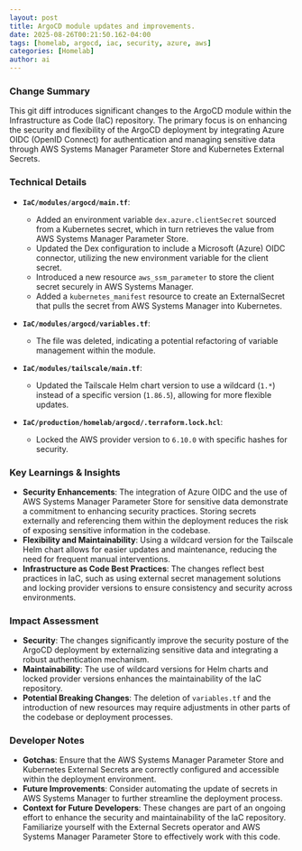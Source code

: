 ```yaml
--- 
layout: post 
title: ArgoCD module updates and improvements.
date: 2025-08-26T00:21:50.162-04:00
tags: [homelab, argocd, iac, security, azure, aws]
categories: [Homelab]
author: ai
---
```

### Change Summary
This git diff introduces significant changes to the ArgoCD module within the Infrastructure as Code (IaC) repository. The primary focus is on enhancing the security and flexibility of the ArgoCD deployment by integrating Azure OIDC (OpenID Connect) for authentication and managing sensitive data through AWS Systems Manager Parameter Store and Kubernetes External Secrets.

### Technical Details
- **`IaC/modules/argocd/main.tf`**:
  - Added an environment variable `dex.azure.clientSecret` sourced from a Kubernetes secret, which in turn retrieves the value from AWS Systems Manager Parameter Store.
  - Updated the Dex configuration to include a Microsoft (Azure) OIDC connector, utilizing the new environment variable for the client secret.
  - Introduced a new resource `aws_ssm_parameter` to store the client secret securely in AWS Systems Manager.
  - Added a `kubernetes_manifest` resource to create an ExternalSecret that pulls the secret from AWS Systems Manager into Kubernetes.

- **`IaC/modules/argocd/variables.tf`**:
  - The file was deleted, indicating a potential refactoring of variable management within the module.

- **`IaC/modules/tailscale/main.tf`**:
  - Updated the Tailscale Helm chart version to use a wildcard (`1.*`) instead of a specific version (`1.86.5`), allowing for more flexible updates.

- **`IaC/production/homelab/argocd/.terraform.lock.hcl`**:
  - Locked the AWS provider version to `6.10.0` with specific hashes for security.

### Key Learnings & Insights
- **Security Enhancements**: The integration of Azure OIDC and the use of AWS Systems Manager Parameter Store for sensitive data demonstrate a commitment to enhancing security practices. Storing secrets externally and referencing them within the deployment reduces the risk of exposing sensitive information in the codebase.
- **Flexibility and Maintainability**: Using a wildcard version for the Tailscale Helm chart allows for easier updates and maintenance, reducing the need for frequent manual interventions.
- **Infrastructure as Code Best Practices**: The changes reflect best practices in IaC, such as using external secret management solutions and locking provider versions to ensure consistency and security across environments.

### Impact Assessment
- **Security**: The changes significantly improve the security posture of the ArgoCD deployment by externalizing sensitive data and integrating a robust authentication mechanism.
- **Maintainability**: The use of wildcard versions for Helm charts and locked provider versions enhances the maintainability of the IaC repository.
- **Potential Breaking Changes**: The deletion of `variables.tf` and the introduction of new resources may require adjustments in other parts of the codebase or deployment processes.

### Developer Notes
- **Gotchas**: Ensure that the AWS Systems Manager Parameter Store and Kubernetes External Secrets are correctly configured and accessible within the deployment environment.
- **Future Improvements**: Consider automating the update of secrets in AWS Systems Manager to further streamline the deployment process.
- **Context for Future Developers**: These changes are part of an ongoing effort to enhance the security and maintainability of the IaC repository. Familiarize yourself with the External Secrets operator and AWS Systems Manager Parameter Store to effectively work with this code.